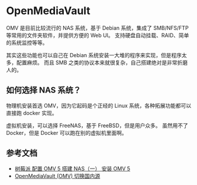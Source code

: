 # OpenMediaVault

OMV 是目前比较流行的 NAS 系统，基于 Debian 系统，集成了 SMB/NFS/FTP 等常用的文件夹软件，并提供方便的 Web UI。
支持硬盘自动挂载、RAID、简单的系统监控等等。

其实这些功能也可以自己在 Debian 系统安装一大堆的程序来实现，但是程序太多，配置麻烦。
而且 SMB 之类的协议本来就很复杂，自己搭建绝对是非常折磨人的。

## 如何选择 NAS 系统？

物理机安装首选 OMV，因为它起码是个正经的 Linux 系统，各种拓展功能都可以直接跑 docker 实现。

虚拟机安装，可以选择 FreeNAS，基于 FreeBSD，但是用户众多。
虽然用不了 Docker，但是 Docker 可以跑在别的虚拟机里面啊。

## 参考文档

- [树莓派 配置 OMV 5 搭建 NAS（一） 安装 OMV 5](https://www.cnblogs.com/Yogile/p/12577321.html)
- [OpenMediaVault (OMV) 切换国内源](https://zhuanlan.zhihu.com/p/138552148)